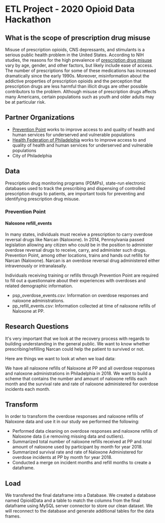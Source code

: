 # ETL Project - 2020 Opioid Data Hackathon

## What is the scope of prescription drug misuse

Misuse of prescription opioids, CNS depressants, and stimulants is a serious public health problem in the United States. According to NIH studies, the reasons for the high prevalence of [prescription drug misuse](https://www.drugabuse.gov/publications/research-reports/misuse-prescription-drugs/what-scope-prescription-drug-misuse) vary by age, gender, and other factors, but likely include ease of access. The number of prescriptions for some of these medications has increased dramatically since the early 1990s. Moreover, misinformation about the addictive properties of prescription opioids and the perception that prescription drugs are less harmful than illicit drugs are other possible contributors to the problem. Although misuse of prescription drugs affects many Americans, certain populations such as youth and older adults may be at particular risk.

## Partner Organizations

- [Prevention Point](http://www.ppponline.org) works to improve access to and quality of health and human services for underserved and vulnerable populations
- [Health Federation of Philadelphia](http://www.healthfederation.org) works to improve access to and quality of health and human services for underserved and vulnerable populations
- City of Philadelphia

## Data

Prescription drug monitoring programs (PDMPs), state-run electronic databases used to track the prescribing and dispensing of controlled prescription drugs to patients, are important tools for preventing and identifying prescription drug misuse.

### Prevention Point

#### Naloxone refill_events
In many states, individuals must receive a prescription to carry overdose reversal drugs like Narcan (Naloxone). In 2014, Pennsylvania passed legislation allowing any citizen who could be in the position to administer overdose reversal drugs to receive, carry, and administer such drugs. Prevention Point, among other locations, trains and hands out refills for Narcan (Naloxone).  Narcan is an overdose reversal drug administered either intravenously or intranalasally. 

Individuals receiving training or refills through Prevention Point are required to fill out a questionnaire about their experiences with overdoses and related demographic information.

- psp_overdose_events.csv: Information on overdose responses and naloxone administrations.
- pp_refill_events.csv: Information collected at time of naloxone refills of Naloxone at PP.

## Research Questions

It's very important that we look at the recovery process with regards to building understanding in the general public. We want to know whether prescribing/refilling Narcan could help the patient to survived or not.

Here are things we want to look at when we load data:

We have all naloxone refills of Naloxone at PP and all overdose responses and naloxone administrations in Philadelphia in 2018. We want to build a scheme that contains the number and amount of naloxone refills each month and the survival rate and rate of naloxone administered for overdose incidents each month.

## Transform

In order to transform the overdose responses and naloxone refills of Naloxone data and use it in our study we performed the following:

- Performed data cleaning on overdose responses and naloxone refills of Naloxone data (i.e removing missing data and outliers). 
- Summarized total number of naloxone refills received at PP and total amount of naloxone used by participant by month for year 2018.
- Summarized survival rate and rate of Naloxone Administered for overdose incidents at PP by month for year 2018.
- Conducted a merge on incident months and refill months to create a dataframe.


## Load

We transfered the final dataframe into a Database. We created a database named OpioidData and a table to match the columns from the final dataframe using MySQL server connector to store our clean dataset. We will reconnect to the database and generate additional tables for the data frames.
